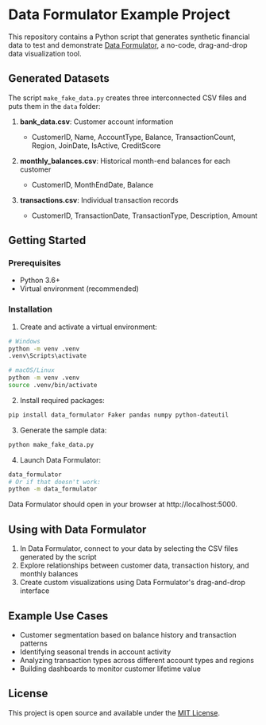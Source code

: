 # Data Formulator Example Project

This repository contains a Python script that generates synthetic financial data to test and demonstrate [Data Formulator](https://github.com/InvestmentSystems/data-formulator), a no-code, drag-and-drop data visualization tool.

## Generated Datasets

The script `make_fake_data.py` creates three interconnected CSV files and puts them in the `data` folder:

1. **bank_data.csv**: Customer account information
   - CustomerID, Name, AccountType, Balance, TransactionCount, Region, JoinDate, IsActive, CreditScore

2. **monthly_balances.csv**: Historical month-end balances for each customer
   - CustomerID, MonthEndDate, Balance

3. **transactions.csv**: Individual transaction records
   - CustomerID, TransactionDate, TransactionType, Description, Amount

## Getting Started

### Prerequisites

- Python 3.6+
- Virtual environment (recommended)

### Installation

1. Create and activate a virtual environment:

```bash
# Windows
python -m venv .venv
.venv\Scripts\activate

# macOS/Linux
python -m venv .venv
source .venv/bin/activate
```

2. Install required packages:

```bash
pip install data_formulator Faker pandas numpy python-dateutil
```

3. Generate the sample data:

```bash
python make_fake_data.py
```

4. Launch Data Formulator:

```bash
data_formulator
# Or if that doesn't work:
python -m data_formulator
```

Data Formulator should open in your browser at http://localhost:5000.

## Using with Data Formulator

1. In Data Formulator, connect to your data by selecting the CSV files generated by the script
2. Explore relationships between customer data, transaction history, and monthly balances
3. Create custom visualizations using Data Formulator's drag-and-drop interface

## Example Use Cases

- Customer segmentation based on balance history and transaction patterns
- Identifying seasonal trends in account activity
- Analyzing transaction types across different account types and regions
- Building dashboards to monitor customer lifetime value

## License

This project is open source and available under the [MIT License](LICENSE). 
